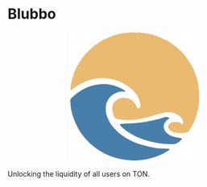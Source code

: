 # Blubbo

<p align="center">
  <img width="256" height="256" src="./beachfi-banner.png">
</p>

Unlocking the liquidity of all users on TON.
